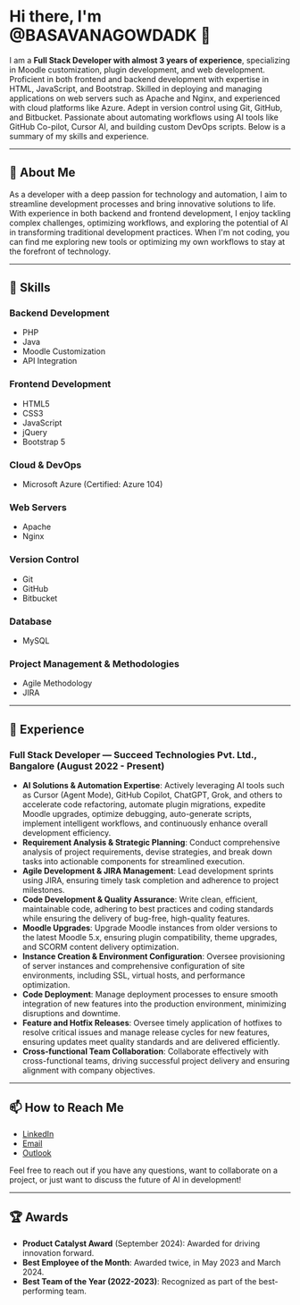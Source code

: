 # Hi there, I'm @BASAVANAGOWDADK 👋

I am a **Full Stack Developer with almost 3 years of experience**, specializing in Moodle customization, plugin development, and web development. Proficient in both frontend and backend development with expertise in HTML, JavaScript, and Bootstrap. Skilled in deploying and managing applications on web servers such as Apache and Nginx, and experienced with cloud platforms like Azure. Adept in version control using Git, GitHub, and Bitbucket. Passionate about automating workflows using AI tools like GitHub Co-pilot, Cursor AI, and building custom DevOps scripts. Below is a summary of my skills and experience.

---

## 🌟 About Me

As a developer with a deep passion for technology and automation, I aim to streamline development processes and bring innovative solutions to life. With experience in both backend and frontend development, I enjoy tackling complex challenges, optimizing workflows, and exploring the potential of AI in transforming traditional development practices. When I'm not coding, you can find me exploring new tools or optimizing my own workflows to stay at the forefront of technology.

---

## 🚀 Skills

### Backend Development
- PHP
- Java
- Moodle Customization
- API Integration

### Frontend Development
- HTML5
- CSS3
- JavaScript
- jQuery
- Bootstrap 5

### Cloud & DevOps
- Microsoft Azure (Certified: Azure 104)

### Web Servers
- Apache
- Nginx

### Version Control
- Git
- GitHub
- Bitbucket

### Database
- MySQL

### Project Management & Methodologies
- Agile Methodology
- JIRA

---

## 💼 Experience

### Full Stack Developer — Succeed Technologies Pvt. Ltd., Bangalore (August 2022 - Present)

- **AI Solutions & Automation Expertise**: Actively leveraging AI tools such as Cursor (Agent Mode), GitHub Copilot, ChatGPT, Grok, and others to accelerate code refactoring, automate plugin migrations, expedite Moodle upgrades, optimize debugging, auto-generate scripts, implement intelligent workflows, and continuously enhance overall development efficiency.
- **Requirement Analysis & Strategic Planning**: Conduct comprehensive analysis of project requirements, devise strategies, and break down tasks into actionable components for streamlined execution.
- **Agile Development & JIRA Management**: Lead development sprints using JIRA, ensuring timely task completion and adherence to project milestones.
- **Code Development & Quality Assurance**: Write clean, efficient, maintainable code, adhering to best practices and coding standards while ensuring the delivery of bug-free, high-quality features.
- **Moodle Upgrades**: Upgrade Moodle instances from older versions to the latest Moodle 5.x, ensuring plugin compatibility, theme upgrades, and SCORM content delivery optimization.
- **Instance Creation & Environment Configuration**: Oversee provisioning of server instances and comprehensive configuration of site environments, including SSL, virtual hosts, and performance optimization.
- **Code Deployment**: Manage deployment processes to ensure smooth integration of new features into the production environment, minimizing disruptions and downtime.
- **Feature and Hotfix Releases**: Oversee timely application of hotfixes to resolve critical issues and manage release cycles for new features, ensuring updates meet quality standards and are delivered efficiently.
- **Cross-functional Team Collaboration**: Collaborate effectively with cross-functional teams, driving successful project delivery and ensuring alignment with company objectives.

---

## 📫 How to Reach Me

- [LinkedIn](https://www.linkedin.com/in/basavanagowda-d-k-b6b56a1a2/)
- [Email](mailto:basavanagowdadk@gmail.com)
- [Outlook](mailto:basavanagowdadk@outlook.com)

Feel free to reach out if you have any questions, want to collaborate on a project, or just want to discuss the future of AI in development!

---

## 🏆 Awards

- **Product Catalyst Award** (September 2024): Awarded for driving innovation forward.
- **Best Employee of the Month**: Awarded twice, in May 2023 and March 2024.
- **Best Team of the Year (2022-2023)**: Recognized as part of the best-performing team.
